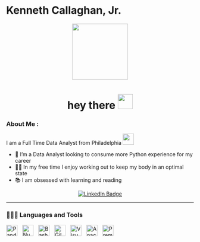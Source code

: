 # Kenneth Callaghan, Jr. 

<p align="center"><img src="https://media.giphy.com/media/JWuBH9rCO2uZuHBFpm/giphy.gif" width="150"/></p>

<h1 align="center">hey there <img src="https://media.giphy.com/media/hvRJCLFzcasrR4ia7z/giphy.gif" width="40"></h1>
<p/>


### About Me :

I am a Full Time Data Analyst from Philadelphia <img src="https://media.giphy.com/media/WUlplcMpOCEmTGBtBW/giphy.gif" width="30">

- 🔭 I’m a Data Analyst looking to consume more Python experience for my career
- 🏋🏻 In my free time I enjoy working out to keep my body in an optimal state
- 📚 I am obsessed with learning and reading 

</p>


<p align="center">
<a href="https://www.linkedin.com/in/kennethcallaghanjr/"><img src="https://img.shields.io/badge/LinkedIn-blue?style=for-the-badge&logo=linkedin&logoColor=white" alt="LinkedIn Badge"></a>
</p>

---  
### 🧑🏻‍💻 Languages and Tools
<img align="left" alt="Pandas" width="30" style="padding-right:10px;" src="https://cdn.jsdelivr.net/gh/devicons/devicon/icons/pandas/pandas-original-wordmark.svg" />&nbsp;
<img align="left" alt="Numpy" width="30" style="padding-right:10px;" src="https://cdn.jsdelivr.net/gh/devicons/devicon/icons/numpy/numpy-original.svg" />&nbsp;
<img align="left" alt="Bash" width="30" style="padding-right:10px;" src="https://camo.githubusercontent.com/df1404f038a8252dec0847c94dcd4f0be9c4491a2682bc601d276f835e8eaa5d/68747470733a2f2f63646e2e6a7364656c6976722e6e65742f67682f64657669636f6e732f64657669636f6e2f69636f6e732f626173682f626173682d6f726967696e616c2e737667"/>&nbsp;
<img align="left" alt="GitHub" width="30" style="padding-right:10px;" src="https://cdn.jsdelivr.net/gh/devicons/devicon/icons/github/github-original.svg" />&nbsp;
<img align="left" alt="Visual Studio Code" width="30" style="padding-right:10px;" src="https://cdn.jsdelivr.net/gh/devicons/devicon/icons/vscode/vscode-original.svg" />&nbsp;
<img align="left" alt="Anaconda" width="30" style="padding-right:10px;" src="https://cdn.jsdelivr.net/gh/devicons/devicon/icons/anaconda/anaconda-original.svg" />&nbsp;
<img align="left" alt="Premiere Pro" width="30" style="padding-right:10px;" src="https://cdn.jsdelivr.net/gh/devicons/devicon/icons/premierepro/premierepro-original.svg" />&nbsp;




           
